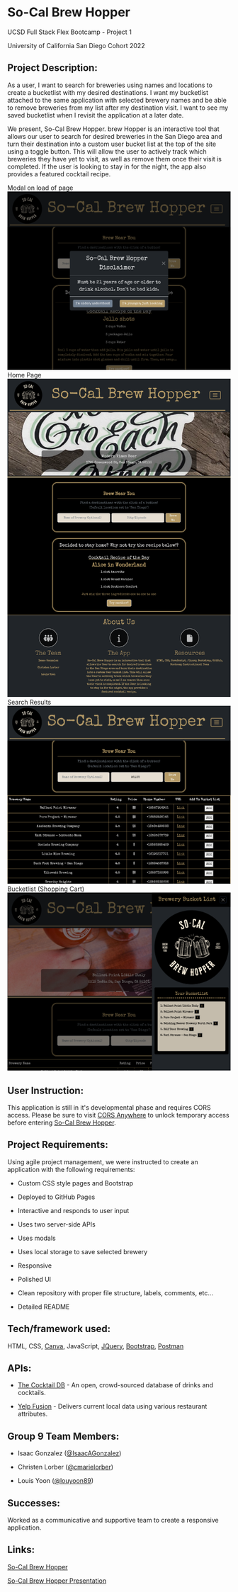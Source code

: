 # So-Cal Brew Hopper

UCSD Full Stack Flex Bootcamp - Project 1

University of California San Diego Cohort 2022

## Project Description:

As a user, I want to search for breweries using names and locations to create a bucketlist with my desired destinations. I want my bucketlist attached to the same application with selected brewery names and be able to remove breweries from my list after my destination visit.  I want to see my saved bucketlist when I revisit the application at a later date.

We present, So-Cal Brew Hopper. brew Hopper is an interactive tool that allows our user to search for desired breweries in the San Diego area and turn their destination into a custom user bucket list at the top of the site using a toggle button. This will allow the user to actively track which breweries they have yet to visit, as well as remove them once their visit is completed. If the user is looking to stay in for the night, the app also provides a featured cocktail recipe.

Modal on load of page
![Screenshot of application](./assets/images/Screenshots/Modal.png)
Home Page
![Screenshot of application](./assets/images/Screenshots/Landing.png)
Search Results
![Screenshot of application](./assets/images/Screenshots/Table.png)
Bucketlist (Shopping Cart)
![Screenshot of application](./assets/images/Screenshots/Bucketlist.png)

## User Instruction:

This application is still in it's developmental phase and requires CORS access. Please be sure to visit [CORS Anywhere](https://cors-anywhere.herokuapp.com/corsdemo) to unlock temporary access before entering [So-Cal Brew Hopper](https://isaacagonzalez.github.io/Bootcamp-Project-1/).

## Project Requirements:

Using agile project management, we were instructed to create an application with the following requirements:

* Custom CSS style pages and Bootstrap

* Deployed to GitHub Pages

* Interactive and responds to user input

* Uses two server-side APIs

* Uses modals

* Uses local storage to save selected brewery

* Responsive

* Polished UI

* Clean repository with proper file structure, labels, comments, etc...

* Detailed README

## Tech/framework used:

HTML, CSS, [Canva](https://www.canva.com/), JavaScript, [JQuery](https://releases.jquery.com/jquery/), [Bootstrap](https://getbootstrap.com/), [Postman](https://www.postman.com/)

## APIs:

* [The Cocktail DB](https://www.thecocktaildb.com/) - An open, crowd-sourced database of drinks and cocktails.

* [Yelp Fusion](https://api.yelp.com/) - Delivers current local data using various restaurant attributes.

## Group 9 Team Members: 

* Isaac Gonzalez ([@IsaacAGonzalez](https://github.com/IsaacAGonzalez))

* Christen Lorber ([@cmarielorber](https://github.com/cmarielorber))

* Louis Yoon ([@louyoon89](https://github.com/louyoon89))

## Successes:

Worked as a communicative and supportive team to create a responsive application.
## Links:

[So-Cal Brew Hopper](https://isaacagonzalez.github.io/Bootcamp-Project-1/)

[So-Cal Brew Hopper Presentation](https://docs.google.com/presentation/d/1AG9MXBHcwNv7QvGwzCMGrs-qU3t_gmbevpuajOwpsOE/edit?usp=sharing)

